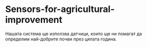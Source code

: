 # Sensors-for-agricultural-improvement
Нашата система ще използва датчици, които ще ни помагат да определим най-добрите почви през цялата година.
